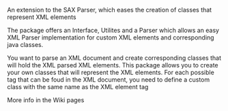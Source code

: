 An extension to the SAX Parser, which eases the creation of classes that represent XML elements

The package offers an Interface, Utilites and a Parser which allows an easy XML Parser implementation for custom XML elements and corresponding java classes.

You want to parse an XML document and create corresponding classes that will hold the XML parsed XML elements. This package allows you to create your own classes that will represent the XML elements. For each possible tag that can be foud in the XML document, you need to define a custom class with the same name as the XML element tag

More info in the Wiki pages

